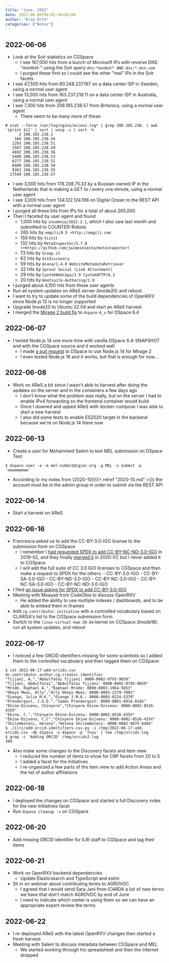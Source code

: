 ```yaml
---
title: "June, 2022"
date: 2022-06-06T09:01:36+03:00
author: "Alan Orth"
categories: ["Notes"]
---
```


## 2022-06-06

- Look at the Solr statistics on CGSpace
  - I see 167,000 hits from a bunch of Microsoft IPs with reverse DNS "msnbot-" using the Solr query `dns:*msnbot* AND dns:*.msn.com`
  - I purged these first so I could see the other "real" IPs in the Solr facets
- I see 47,500 hits from 80.248.237.167 on a data center ISP in Sweden, using a normal user agent
- I see 13,000 hits from 163.237.216.11 on a data center ISP in Australia, using a normal user agent
- I see 7,300 hits from 208.185.238.57 from Britanica, using a normal user agent
  - There seem to be many more of these:

<!--more-->

```console
# zcat --force /var/log/nginx/access.log* | grep 208.185.238. | awk '{print $1}' | sort | uniq -c | sort -h
      2 208.185.238.1
    166 208.185.238.54
   1293 208.185.238.51
   2587 208.185.238.59
   4692 208.185.238.56
   5480 208.185.238.53
   6277 208.185.238.52
   6400 208.185.238.58
   8261 208.185.238.55
  17549 208.185.238.57
```

- I see 3,000 hits from 178.208.75.33 by a Russian-owned IP in the Netherlands that is making a GET to / every one minute, using a normal user agent
- I see 3,000 hits from 134.122.124.196 on Digital Ocean to the REST API with a normal user agent
- I purged all these hits from IPs for a total of about 265,000
- Then I faceted by user agent and found
  - 1,000 hits by `insomnia/2022.2.1`, which I also saw last month and submitted to COUNTER-Robots
  - 265 hits by `omgili/0.5 +http://omgili.com`
  - 150 hits by `Vizzit`
  - 132 hits by `MetaInspector/5.7.0 (+https://github.com/jaimeiniesta/metainspector)`
  - 73 hits by `Scoop.it`
  - 62 hits by `bitdiscovery`
  - 59 hits by `Asana/1.4.0 WebsiteMetadataRetriever`
  - 32 hits by `Sprout Social (Link Attachment)`
  - 29 hits by `CyotekWebCopy/1.9 CyotekHTTP/6.2`
  - 20 hits by `Hootsuite-Authoring/1.0`
- I purged about 4,100 hits from these user agents
- Run all system updates on AReS server (linode20) and reboot
- I want to try to update some of the build dependencies of OpenRXV since Node.js 12 is no longer supported
- Upgrade linode20 to Ubuntu 22.04 and start an AReS harvest
- I merged the [Mirage 2 build fix](https://github.com/DSpace/DSpace/pull/8292) to `dspace-6_x` for DSpace 6.4

## 2022-06-07

- I tested Node.js 14 one more time with vanilla DSpace 6.4-SNAPSHOT and with the CGSpace source and it worked well
  - I made [a pull request](https://github.com/DSpace/DSpace/pull/8331) to DSpace to use Node.js 14 for Mirage 2
  - I even tested Node.js 16 and it works, but that is enough for now...

## 2022-06-08

- Work on AReS a bit since I wasn't able to harvest after doing the updates on the server and in the containers a few days ago
  - I don't know what the problem was really, but on the server I had to enable IPv4 forwarding so the frontend container would build
  - Once I downed and upped AReS with docker-compose I was able to start a new harvest
  - I also did some tests to enable ES2020 target in the backend because we're on Node.js 14 there now

## 2022-06-13

- Create a user for Mohammed Salem to test MEL submission on DSpace Test:

```console
$ dspace user -a -m mel-submit@cgiar.org -g MEL -s Submit -p 'owwwwwwww'
```

- According to my notes from [2020-10]({{< relref "2020-10.md" >}}) the account must be in the admin group in order to submit via the REST API

## 2022-06-14

- Start a harvest on AReS

## 2022-06-16

- Francesca asked us to add the CC-BY-3.0-IGO license to the submission form on CGSpace
  - I remember I [had requested SPDX to add CC-BY-NC-ND-3.0-IGO](https://github.com/spdx/license-list-XML/issues/767) in 2019-02, and they finally [merged it](https://github.com/spdx/license-list-XML/pull/1068) in 2020-07, but I never added it to CGSpace
  - I will add the full suite of CC 3.0 IGO licenses to CGSpace and then make a request to SPDX for the others:
		- CC-BY-3.0-IGO
		- CC-BY-SA-3.0-IGO
		- CC-BY-ND-3.0-IGO
		- CC-BY-NC-3.0-IGO
		- CC-BY-NC-SA-3.0-IGO
		- CC-BY-NC-ND-3.0-IGO
- I filed [an issue asking for SPDX to add CC-BY-3.0-IGO](https://github.com/spdx/license-list-XML/issues/1525)
- Meeting with Moayad from CodeObia to discuss OpenRXV
  - He added the ability to use multiple indexes / dashboards, and to be able to embed them in iframes
- Add `cg.contributor.initiative` with a controlled vocabulary based on CLARISA's list to the CGSpace submission form
- Switch to the `linux-virtual-hwe-20.04` kernel on CGSpace (linode18), run all system updates, and reboot

## 2022-06-17

- I noticed a few ORCID identifiers missing for some scientists so I added them to the controlled vocabulary and then tagged them on CGSpace:

```console
$ cat 2022-06-17-add-orcids.csv
dc.contributor.author,cg.creator.identifier
"Tijjani, A.","Abdulfatai Tijjani: 0000-0002-0793-9059"
"Tijjani, Abdulfatai","Abdulfatai Tijjani: 0000-0002-0793-9059"
"Mrode, Raphael A.","Raphael Mrode: 0000-0003-1964-5653"
"Okeyo Mwai, Ally","Ally Okeyo Mwai: 0000-0003-2379-7801"
"Ojango, Julie M.K.","Ojango J.M.K.: 0000-0003-0224-5370"
"Prendergast, J.G.D.","James Prendergast: 0000-0001-8916-018X"
"Ekine-Dzivenu, Chinyere","Chinyere Ekine-Dzivenu: 0000-0002-8526-435X"
"Ekine, C.","Chinyere Ekine-Dzivenu: 0000-0002-8526-435X"
"Ekine-Dzivenu, C.C","Chinyere Ekine-Dzivenu: 0000-0002-8526-435X"
"Shilomboleni, Helena","Helena Shilomboleni: 0000-0002-9875-6484"
$ ./ilri/add-orcid-identifiers-csv.py -i /tmp/2022-06-17-add-orcids.csv -db dspace -u dspace -p 'fuuu' | tee /tmp/orcids.log
$ grep -c 'Adding ORCID' /tmp/orcids2.log 
304
```

- Also make some changes to the Discovery facets and item view
  - I reduced the number of items to show for CRP facets from 20 to 5
  - I added a facet for the Initiatives
  - I re-organized a few parts of the item view to add Action Areas and the list of author affiliations

## 2022-06-18

- I deployed the changes on CGSpace and started a full Discovery index for the new Initiatives facet
- Run `dspace cleanup -v` on CGSpace

## 2022-06-20

- Add missing ORCID identifier for ILRI staff to CGSpace and tag their items

## 2022-06-21

- Work on OpenRXV backend dependencies
  - Update Elasticsearch and TypeScript and eslint
- Sit in on webinar about contributing terms to AGROVOC
  - I agreed that I would send Sara Jani from ICARDA a list of new terms we have that don't match AGROVOC by end of June
  - I need to indicate which center is using them so we can have an appropriate expert review the terms

## 2022-06-22

- I re-deployed AReS with the latest OpenRXV changes then started a fresh harvest
- Meeting with Salem to discuss metadata between CGSpace and MEL
  - We started working through his spreadsheet and then the Internet dropped

<!-- vim: set sw=2 ts=2: -->

